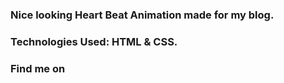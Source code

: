 ### Nice looking Heart Beat Animation made for my blog.

### Technologies Used: HTML & CSS.

### Find me on
